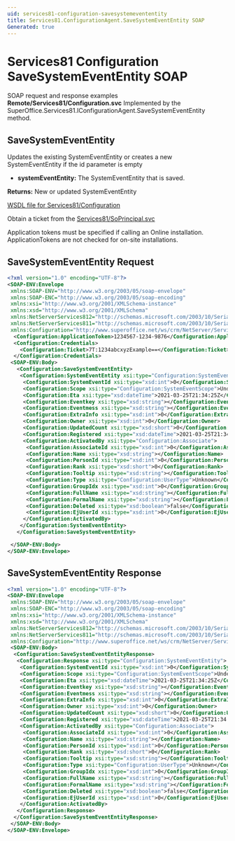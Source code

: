 ```yaml
---
uid: services81-configuration-savesystemevententity
title: Services81.ConfigurationAgent.SaveSystemEventEntity SOAP
Generated: true
---
```


# Services81 Configuration SaveSystemEventEntity SOAP

SOAP request and response examples **Remote/Services81/Configuration.svc**
Implemented by the <see cref="M:SuperOffice.Services81.IConfigurationAgent.SaveSystemEventEntity">SuperOffice.Services81.IConfigurationAgent.SaveSystemEventEntity</see> method.

## SaveSystemEventEntity

Updates the existing SystemEventEntity or creates a new SystemEventEntity if the id parameter is empty

* **systemEventEntity:** The SystemEventEntity that is saved.

**Returns:** New or updated SystemEventEntity


[WSDL file for Services81/Configuration](../Services81-Configuration.md)

Obtain a ticket from the [Services81/SoPrincipal.svc](../SoPrincipal/SoPrincipal.md)

Application tokens must be specified if calling an Online installation. ApplicationTokens are not checked for on-site installations.

## SaveSystemEventEntity Request

```xml
<?xml version="1.0" encoding="UTF-8"?>
<SOAP-ENV:Envelope
 xmlns:SOAP-ENV="http://www.w3.org/2003/05/soap-envelope"
 xmlns:SOAP-ENC="http://www.w3.org/2003/05/soap-encoding"
 xmlns:xsi="http://www.w3.org/2001/XMLSchema-instance"
 xmlns:xsd="http://www.w3.org/2001/XMLSchema"
 xmlns:NetServerServices812="http://schemas.microsoft.com/2003/10/Serialization/Arrays"
 xmlns:NetServerServices811="http://schemas.microsoft.com/2003/10/Serialization/"
 xmlns:Configuration="http://www.superoffice.net/ws/crm/NetServer/Services81">
  <Configuration:ApplicationToken>1234567-1234-9876</Configuration:ApplicationToken>
  <Configuration:Credentials>
    <Configuration:Ticket>7T:1234abcxyzExample==</Configuration:Ticket>
  </Configuration:Credentials>
 <SOAP-ENV:Body>
   <Configuration:SaveSystemEventEntity>
    <Configuration:SystemEventEntity xsi:type="Configuration:SystemEventEntity">
     <Configuration:SystemEventId xsi:type="xsd:int">0</Configuration:SystemEventId>
     <Configuration:Scope xsi:type="Configuration:SystemEventScope">Undefined</Configuration:Scope>
     <Configuration:Eta xsi:type="xsd:dateTime">2021-03-25T21:34:25Z</Configuration:Eta>
     <Configuration:Eventkey xsi:type="xsd:string"></Configuration:Eventkey>
     <Configuration:Eventmess xsi:type="xsd:string"></Configuration:Eventmess>
     <Configuration:ExtraInfo xsi:type="xsd:int">0</Configuration:ExtraInfo>
     <Configuration:Owner xsi:type="xsd:int">0</Configuration:Owner>
     <Configuration:UpdatedCount xsi:type="xsd:short">0</Configuration:UpdatedCount>
     <Configuration:Registered xsi:type="xsd:dateTime">2021-03-25T21:34:25Z</Configuration:Registered>
     <Configuration:ActivatedBy xsi:type="Configuration:Associate">
      <Configuration:AssociateId xsi:type="xsd:int">0</Configuration:AssociateId>
      <Configuration:Name xsi:type="xsd:string"></Configuration:Name>
      <Configuration:PersonId xsi:type="xsd:int">0</Configuration:PersonId>
      <Configuration:Rank xsi:type="xsd:short">0</Configuration:Rank>
      <Configuration:Tooltip xsi:type="xsd:string"></Configuration:Tooltip>
      <Configuration:Type xsi:type="Configuration:UserType">Unknown</Configuration:Type>
      <Configuration:GroupIdx xsi:type="xsd:int">0</Configuration:GroupIdx>
      <Configuration:FullName xsi:type="xsd:string"></Configuration:FullName>
      <Configuration:FormalName xsi:type="xsd:string"></Configuration:FormalName>
      <Configuration:Deleted xsi:type="xsd:boolean">false</Configuration:Deleted>
      <Configuration:EjUserId xsi:type="xsd:int">0</Configuration:EjUserId>
     </Configuration:ActivatedBy>
    </Configuration:SystemEventEntity>
   </Configuration:SaveSystemEventEntity>

 </SOAP-ENV:Body>
</SOAP-ENV:Envelope>

```


## SaveSystemEventEntity Response

```xml
<?xml version="1.0" encoding="UTF-8"?>
<SOAP-ENV:Envelope
 xmlns:SOAP-ENV="http://www.w3.org/2003/05/soap-envelope"
 xmlns:SOAP-ENC="http://www.w3.org/2003/05/soap-encoding"
 xmlns:xsi="http://www.w3.org/2001/XMLSchema-instance"
 xmlns:xsd="http://www.w3.org/2001/XMLSchema"
 xmlns:NetServerServices812="http://schemas.microsoft.com/2003/10/Serialization/Arrays"
 xmlns:NetServerServices811="http://schemas.microsoft.com/2003/10/Serialization/"
 xmlns:Configuration="http://www.superoffice.net/ws/crm/NetServer/Services81">
 <SOAP-ENV:Body>
  <Configuration:SaveSystemEventEntityResponse>
   <Configuration:Response xsi:type="Configuration:SystemEventEntity">
    <Configuration:SystemEventId xsi:type="xsd:int">0</Configuration:SystemEventId>
    <Configuration:Scope xsi:type="Configuration:SystemEventScope">Undefined</Configuration:Scope>
    <Configuration:Eta xsi:type="xsd:dateTime">2021-03-25T21:34:25Z</Configuration:Eta>
    <Configuration:Eventkey xsi:type="xsd:string"></Configuration:Eventkey>
    <Configuration:Eventmess xsi:type="xsd:string"></Configuration:Eventmess>
    <Configuration:ExtraInfo xsi:type="xsd:int">0</Configuration:ExtraInfo>
    <Configuration:Owner xsi:type="xsd:int">0</Configuration:Owner>
    <Configuration:UpdatedCount xsi:type="xsd:short">0</Configuration:UpdatedCount>
    <Configuration:Registered xsi:type="xsd:dateTime">2021-03-25T21:34:25Z</Configuration:Registered>
    <Configuration:ActivatedBy xsi:type="Configuration:Associate">
     <Configuration:AssociateId xsi:type="xsd:int">0</Configuration:AssociateId>
     <Configuration:Name xsi:type="xsd:string"></Configuration:Name>
     <Configuration:PersonId xsi:type="xsd:int">0</Configuration:PersonId>
     <Configuration:Rank xsi:type="xsd:short">0</Configuration:Rank>
     <Configuration:Tooltip xsi:type="xsd:string"></Configuration:Tooltip>
     <Configuration:Type xsi:type="Configuration:UserType">Unknown</Configuration:Type>
     <Configuration:GroupIdx xsi:type="xsd:int">0</Configuration:GroupIdx>
     <Configuration:FullName xsi:type="xsd:string"></Configuration:FullName>
     <Configuration:FormalName xsi:type="xsd:string"></Configuration:FormalName>
     <Configuration:Deleted xsi:type="xsd:boolean">false</Configuration:Deleted>
     <Configuration:EjUserId xsi:type="xsd:int">0</Configuration:EjUserId>
    </Configuration:ActivatedBy>
   </Configuration:Response>
  </Configuration:SaveSystemEventEntityResponse>
 </SOAP-ENV:Body>
</SOAP-ENV:Envelope>

```

